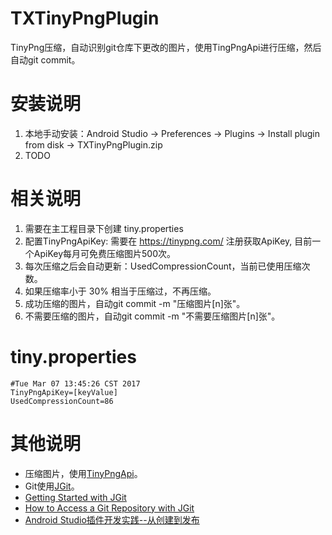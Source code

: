 # TXTinyPngPlugin
TinyPng压缩，自动识别git仓库下更改的图片，使用TingPngApi进行压缩，然后自动git commit。

# 安装说明
1. 本地手动安装：Android Studio -> Preferences -> Plugins -> Install plugin from disk -> TXTinyPngPlugin.zip
2. TODO

# 相关说明
1. 需要在主工程目录下创建 tiny.properties
2. 配置TinyPngApiKey: 需要在 https://tinypng.com/ 注册获取ApiKey, 目前一个ApiKey每月可免费压缩图片500次。
4. 每次压缩之后会自动更新：UsedCompressionCount，当前已使用压缩次数。
5. 如果压缩率小于 30% 相当于压缩过，不再压缩。
6. 成功压缩的图片，自动git commit -m "压缩图片[n]张"。
7. 不需要压缩的图片，自动git commit -m "不需要压缩图片[n]张"。

# tiny.properties
```
#Tue Mar 07 13:45:26 CST 2017
TinyPngApiKey=[keyValue]
UsedCompressionCount=86
```
# 其他说明
- 压缩图片，使用[TinyPngApi](https://tinypng.com/developers/reference/java)。
- Git使用[JGit](https://eclipse.org/jgit/download/)。
- [Getting Started with JGit](http://www.codeaffine.com/2015/12/15/getting-started-with-jgit/)
- [How to Access a Git Repository with JGit](http://www.codeaffine.com/2014/09/22/access-git-repository-with-jgit/)
- [Android Studio插件开发实践--从创建到发布](http://www.jianshu.com/p/f017097e4b26)
